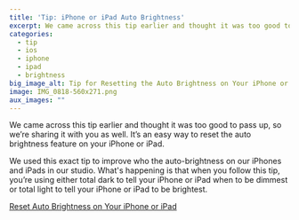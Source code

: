 ```yaml
---
title: 'Tip: iPhone or iPad Auto Brightness'
excerpt: We came across this tip earlier and thought it was too good to pass up, so we’re sharing it with you as well. It’s an easy way to reset the auto brightness feature on your iPhone or iPad.
categories:
  - tip
  - ios
  - iphone
  - ipad
  - brightness
big_image_alt: Tip for Resetting the Auto Brightness on Your iPhone or iPad
image: IMG_0818-560x271.png
aux_images: ""
---
```

We came across this tip earlier and thought it was too good to pass up, so we’re sharing it with you as well. It’s an easy way to reset the auto brightness feature on your iPhone or iPad.

We used this exact tip to improve who the auto-brightness on our iPhones and iPads in our studio. What's happening is that when you follow this tip, you’re using either total dark to tell your iPhone or iPad when to be dimmest or total light to tell your iPhone or iPad to be brightest.  

<a href="http://www.addictivetips.com/ios/fix-ios-6-auto-brightness-issues-by-calibrating-iphone-light-sensors/" title="Tip for Resetting the Auto Brightness on Your iPhone or iPad" target="_blank"><i class="icon-external-link"></i> Reset Auto Brightness on Your iPhone or iPad</a>